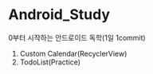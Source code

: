 # Android_Study
0부터 시작하는 안드로이드 독학(1일 1commit)

1. Custom Calendar(RecyclerView)
2. TodoList(Practice)

